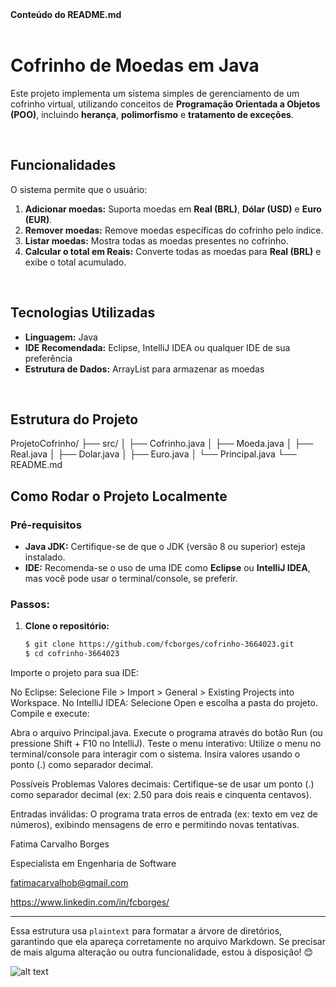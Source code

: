  <summary><b>Conteúdo do README.md</b></summary>

</br>

# Cofrinho de Moedas em Java

Este projeto implementa um sistema simples de gerenciamento de um cofrinho virtual, utilizando conceitos de **Programação Orientada a Objetos (POO)**, incluindo **herança**, **polimorfismo** e **tratamento de exceções**.

<br/>

## Funcionalidades

O sistema permite que o usuário:

1. **Adicionar moedas:** Suporta moedas em **Real (BRL)**, **Dólar (USD)** e **Euro (EUR)**.
2. **Remover moedas:** Remove moedas específicas do cofrinho pelo índice.
3. **Listar moedas:** Mostra todas as moedas presentes no cofrinho.
4. **Calcular o total em Reais:** Converte todas as moedas para **Real (BRL)** e exibe o total acumulado.

<br/>

## Tecnologias Utilizadas

- **Linguagem:** Java
- **IDE Recomendada:** Eclipse, IntelliJ IDEA ou qualquer IDE de sua preferência
- **Estrutura de Dados:** ArrayList para armazenar as moedas

</br>

## Estrutura do Projeto

ProjetoCofrinho/ ├── src/ │ ├── Cofrinho.java │ ├── Moeda.java │ ├── Real.java │ ├── Dolar.java │ ├── Euro.java │ └── Principal.java └── README.md

## Como Rodar o Projeto Localmente

### Pré-requisitos

- **Java JDK:** Certifique-se de que o JDK (versão 8 ou superior) esteja instalado.
- **IDE:** Recomenda-se o uso de uma IDE como **Eclipse** ou **IntelliJ IDEA**, mas você pode usar o terminal/console, se preferir.

### Passos:

1. **Clone o repositório:**
   ```bash
   $ git clone https://github.com/fcborges/cofrinho-3664023.git
   $ cd cofrinho-3664023

Importe o projeto para sua IDE:

No Eclipse:
Selecione File > Import > General > Existing Projects into Workspace.
No IntelliJ IDEA:
Selecione Open e escolha a pasta do projeto.
Compile e execute:

Abra o arquivo Principal.java.
Execute o programa através do botão Run (ou pressione Shift + F10 no IntelliJ).
Teste o menu interativo:
Utilize o menu no terminal/console para interagir com o sistema. Insira valores usando o ponto (.) como separador decimal.

Possíveis Problemas
Valores decimais: Certifique-se de usar um ponto (.) como separador decimal (ex: 2.50 para dois reais e cinquenta centavos).

Entradas inválidas: O programa trata erros de entrada (ex: texto em vez de números), exibindo mensagens de erro e permitindo novas tentativas.


Fatima Carvalho Borges

Especialista em Engenharia de Software

fatimacarvalhob@gmail.com

https://www.linkedin.com/in/fcborges/


---

Essa estrutura usa `plaintext` para formatar a árvore de diretórios, garantindo que ela apareça corretamente no arquivo Markdown. Se precisar de mais alguma alteração ou outra funcionalidade, estou à disposição! 😊




![alt text](image.png)

